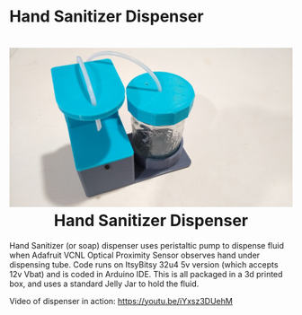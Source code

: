 # Hand Sanitizer Dispenser

<h1 align="center">
	<img width="853" src="https://github.com/dnkorte/sanitizer/blob/master/pictures/picture1_front.jpg" alt="Picture of Hand Sanitizer Dispenser"><br>Hand Sanitizer Dispenser
</h1>


Hand Sanitizer (or soap) dispenser uses peristaltic pump to dispense fluid when Adafruit VCNL Optical Proximity Sensor observes hand under dispensing tube.  Code runs on ItsyBitsy 32u4 5v version (which accepts 12v Vbat) and is coded in Arduino IDE.  This is all packaged in a 3d printed box, and uses a standard Jelly Jar to hold the fluid.

Video of dispenser in action:  https://youtu.be/iYxsz3DUehM 

